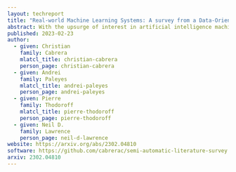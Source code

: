 ```yaml
---
layout: techreport
title: "Real-world Machine Learning Systems: A survey from a Data-Oriented Architecture Perspective"
abstract: With the upsurge of interest in artificial intelligence machine learning (ML) algorithms, originally developed in academic environments, are now being deployed as parts of real-life systems that deal with large amounts of heterogeneous, dynamic, and high-dimensional data. Deployment of ML methods in real life is prone to challenges across the whole system life-cycle from data management to systems deployment, monitoring, and maintenance. Data-Oriented Architecture (DOA) is an emerging software engineering paradigm that has the potential to mitigate these challenges by proposing a set of principles to create data-driven, loosely coupled, decentralised, and open systems. However DOA as a concept is not widespread yet, and there is no common understanding of how it can be realised in practice. This review addresses that problem by contextualising the principles that underpin the DOA paradigm through the ML system challenges. We explore the extent to which current architectures of ML-based real-world systems have implemented the DOA principles. We also formulate open research challenges and directions for further development of the DOA paradigm.
published: 2023-02-23
author:
  - given: Christian
    family: Cabrera
    mlatcl_title: christian-cabrera
    person_page: christian-cabrera
  - given: Andrei
    family: Paleyes
    mlatcl_title: andrei-paleyes
    person_page: andrei-paleyes
  - given: Pierre
    family: Thodoroff
    mlatcl_title: pierre-thodoroff
    person_page: pierre-thodoroff
  - given: Neil D.
    family: Lawrence
    person_page: neil-d-lawrence
website: https://arxiv.org/abs/2302.04810
software: https://github.com/cabrerac/semi-automatic-literature-survey
arxiv: 2302.04810
---
```

